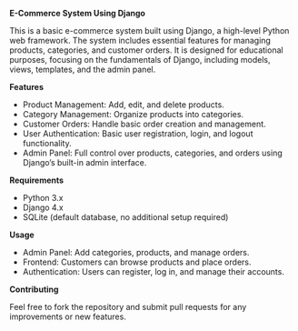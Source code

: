 **E-Commerce System Using Django**

This is a basic e-commerce system built using Django, a high-level Python web framework. The system includes essential features for managing products, categories, and customer orders. It is designed for educational purposes, focusing on the fundamentals of Django, including models, views, templates, and the admin panel.

**Features**
- Product Management: Add, edit, and delete products.
- Category Management: Organize products into categories.
- Customer Orders: Handle basic order creation and management.
- User Authentication: Basic user registration, login, and logout functionality.
- Admin Panel: Full control over products, categories, and orders using Django’s built-in admin interface.

**Requirements**
- Python 3.x
- Django 4.x
- SQLite (default database, no additional setup required)

**Usage**
- Admin Panel: Add categories, products, and manage orders.
- Frontend: Customers can browse products and place orders.
- Authentication: Users can register, log in, and manage their accounts.

**Contributing**

Feel free to fork the repository and submit pull requests for any improvements or new features.
